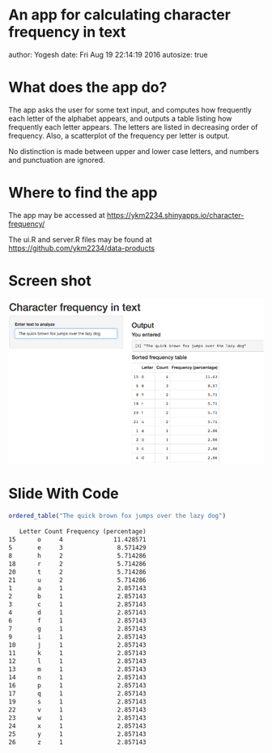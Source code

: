 An app for calculating character frequency in text
========================================================
author: Yogesh
date: Fri Aug 19 22:14:19 2016
autosize: true

What does the app do?
===
The app asks the user for some text input, and computes how frequently each letter of the alphabet appears, 
and outputs a table listing how frequently each letter appears. The letters are listed in decreasing order of frequency. 
Also, a scatterplot of the frequency per letter is output.

No distinction is made between upper and lower case letters, and numbers and punctuation are ignored.

Where to find the app
========================================================

The app may be accessed at
<https://ykm2234.shinyapps.io/character-frequency/>

The ui.R and server.R files may be found at 
<https://github.com/ykm2234/data-products>

Screen shot
========================================================

![](screenshot.png)

Slide With Code
========================================================




```r
ordered_table("The quick brown fox jumps over the lazy dog")
```

```
   Letter Count Frequency (percentage)
15      o     4              11.428571
5       e     3               8.571429
8       h     2               5.714286
18      r     2               5.714286
20      t     2               5.714286
21      u     2               5.714286
1       a     1               2.857143
2       b     1               2.857143
3       c     1               2.857143
4       d     1               2.857143
6       f     1               2.857143
7       g     1               2.857143
9       i     1               2.857143
10      j     1               2.857143
11      k     1               2.857143
12      l     1               2.857143
13      m     1               2.857143
14      n     1               2.857143
16      p     1               2.857143
17      q     1               2.857143
19      s     1               2.857143
22      v     1               2.857143
23      w     1               2.857143
24      x     1               2.857143
25      y     1               2.857143
26      z     1               2.857143
```
